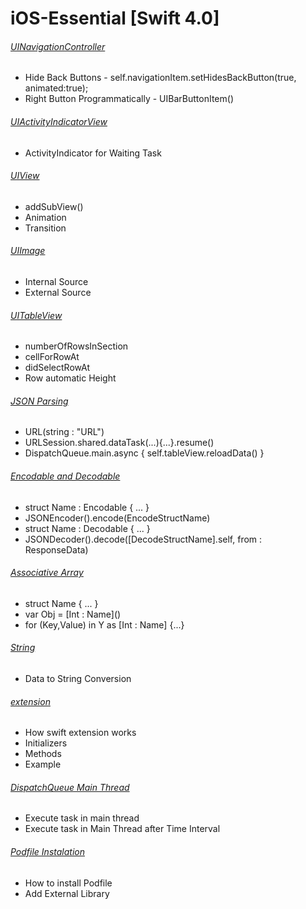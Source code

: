 # iOS-Essential [Swift 4.0]

###### [UINavigationController](https://github.com/sumon-sarker/iOS-Essential/tree/UINavigationController)
 - Hide Back Buttons - self.navigationItem.setHidesBackButton(true, animated:true);
 - Right Button Programmatically - UIBarButtonItem()

###### [UIActivityIndicatorView](https://github.com/sumon-sarker/iOS-Essential/tree/UIActivityIndicatorView)
 - ActivityIndicator for Waiting Task
 
###### [UIView](https://github.com/sumon-sarker/iOS-Essential/tree/UIView)
 - addSubView()
 - Animation
 - Transition
 
###### [UIImage](https://github.com/sumon-sarker/iOS-Essential/tree/UIImage)
 - Internal Source
 - External Source

###### [UITableView](https://github.com/sumon-sarker/iOS-Essential/tree/UITableView)
 - numberOfRowsInSection
 - cellForRowAt
 - didSelectRowAt
 - Row automatic Height
 
###### [JSON Parsing](https://github.com/sumon-sarker/iOS-Essential/tree/JSON-Parsing)
 - URL(string : "URL")
 - URLSession.shared.dataTask(...){...}.resume()
 - DispatchQueue.main.async { self.tableView.reloadData() }
 
###### [Encodable and Decodable](https://github.com/sumon-sarker/iOS-Essential/tree/EncodableDecodable)
 - struct Name : Encodable { ... }
 - JSONEncoder().encode(EncodeStructName)
 - struct Name : Decodable { ... }
 - JSONDecoder().decode([DecodeStructName].self, from : ResponseData)
 
###### [Associative Array](https://github.com/sumon-sarker/iOS-Essential/tree/Associative-Array)
 - struct Name { ... }
 - var Obj = \[Int : Name\]()
 - for (Key,Value) in Y as \[Int : Name\] {...} 
 
###### [String](https://github.com/sumon-sarker/iOS-Essential/tree/String)
 - Data to String Conversion
 
###### [extension](https://github.com/sumon-sarker/iOS-Essential/tree/extension)
 - How swift extension works
 - Initializers
 - Methods
 - Example
 
###### [DispatchQueue Main Thread]( https://github.com/sumon-sarker/iOS-Essential/tree/DispatchQueue)
 - Execute task in main thread
 - Execute task in Main Thread after Time Interval
 
###### [Podfile Instalation]( https://github.com/sumon-sarker/iOS-Essential/tree/PodfileInstall)
 - How to install Podfile
 - Add External Library

